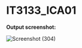 # IT3133_ICA01


**Output screenshot:**

![Screenshot (304)](https://github.com/user-attachments/assets/72abb25c-178d-4a3c-aac1-ece2c001b0bd)
